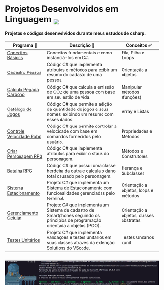 # Projetos Desenvolvidos em Linguagem <img src="https://hermes.dio.me/skills/21020ed4-299a-4e76-8cf2-86c38502b4b4.png" height=40 style="vertical-align: text-bottom;">

#### Projetos e códigos desenvolvidos durante meus estudos de csharp.

| Programa 👾                                                                                                            | Descrição 🤖                                                                                                                     | Conceitos ✅                            |
| ---------------------------------------------------------------------------------------------------------------------- | -------------------------------------------------------------------------------------------------------------------------------- | --------------------------------------- |
| [Conceitos Básicos](https://github.com/maalcantara/projetos-csharp/tree/main/Conceitos%20B%C3%A1sicos)                 | Conceitos fundamentais e como instanciá-los em C#.                                                                               | Fila, Pilha e Loops                     |
| [Cadastro Pessoa](https://github.com/maalcantara/projetos-csharp/tree/main/Cadastro%20Pessoa)                          | Código C# que implementa atributos e métodos para exibir um resumo do cadasto de uma pessoa.                                     | Orientação a objetos                    |
| [Calculo Pegada Carbono](https://github.com/maalcantara/projetos-csharp/tree/main/C%C3%A1lculo%20Pegada%20Carbono)     | Código C# que calcula a emissão de CO2 de uma pessoa com base em seu estilo de vida.                                             | Manipular métodos (funções)             |
| [Catálogo de Jogos](https://github.com/maalcantara/projetos-csharp/tree/main/Cat%C3%A1logo%20de%20Jogos)               | Código C# que permite a adição da quantidade de jogos e seus nomes, exibindo um resumo com esses dados.                          | Array e Listas                          |
| [Controle Velocidade Robô](https://github.com/maalcantara/projetos-csharp/tree/main/Controle%20Velocidade%20Rob%C3%B4) | Código C# que permite controlar a velocidade com base em comandos fornecidos pelo usuário.                                       | Propriedades e Métodos                  |
| [Criar Personagem RPG]()                                                                                               | Código C# que implementa atributos para exibir o staus do personagem.                                                            | Métodos e Construtores                  |
| [Batalha RPG](https://github.com/maalcantara/projetos-csharp/tree/main/Batalha%20RPG)                                  | Código C# que possui uma classe herdeira da outra e calcula o dano total causado pelo personagem.                                | Herança e Subclasses                    |
| [Sistema Estacionamento](https://github.com/maalcantara/projetos-csharp/tree/main/SistemaEstacionamento)               | Projeto C# que implementa um Sistema de Estacionamento com funcionalidades gerenciadas pelo terminal.                            | Orientação a objetos, loops e métodos   |
| [Gerenciamento Celular]()                                                                                              | Projeto C# que implementa um Sistema de cadastro de Smartphones seguindo os principios de programação orientada a objetos (POO). | Orientação a objetos, classes abstratas |
| [Testes Unitários]()                                                                                                   | Projeto C# que implementa validaçoes e testes unitários em suas classes através da extenção Solutions do VScode.                 | Testes Unitários xunit                  |

##

![teminal fofinho](SistemaEstacionamento/images/terminal1.png)
